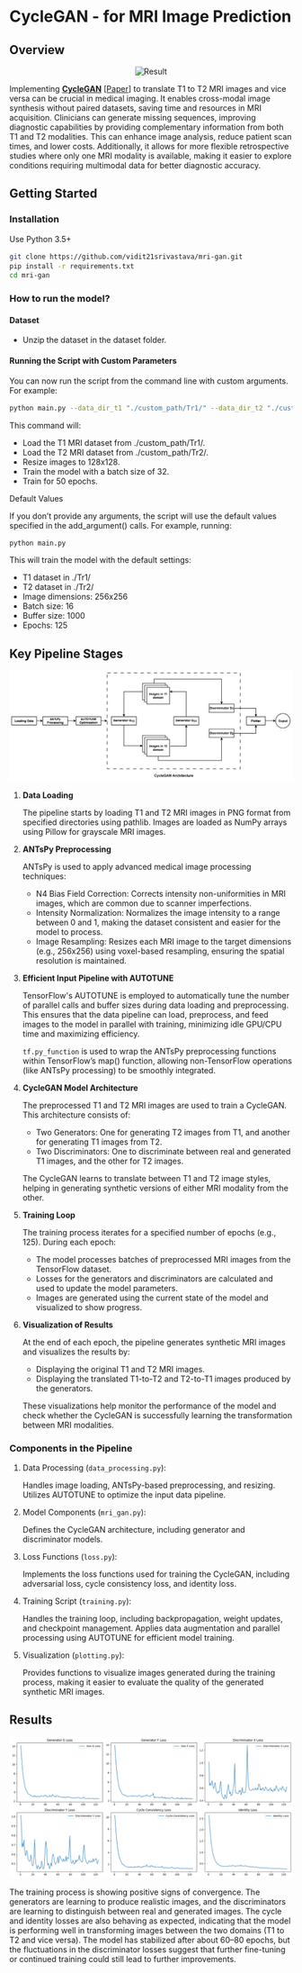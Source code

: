 # CycleGAN - for MRI Image Prediction

## Overview
<!-- ![Result](./Assets/cyclegan_training.gif) -->

<div align="center"><img style="margin:0px"src="./assets/cyclegan_training.gif" alt="Result" width="400" height="400"></div>


Implementing  [**CycleGAN**](https://github.com/junyanz/CycleGAN) [[Paper](https://arxiv.org/abs/1703.10593)]  to translate T1 to T2 MRI images and vice versa can be crucial in medical imaging. It enables cross-modal image synthesis without paired datasets, saving time and resources in MRI acquisition. Clinicians can generate missing sequences, improving diagnostic capabilities by providing complementary information from both T1 and T2 modalities. This can enhance image analysis, reduce patient scan times, and lower costs. Additionally, it allows for more flexible retrospective studies where only one MRI modality is available, making it easier to explore conditions requiring multimodal data for better diagnostic accuracy.

## Getting Started

### Installation

Use Python 3.5+ 

```bash
git clone https://github.com/vidit21srivastava/mri-gan.git
pip install -r requirements.txt
cd mri-gan
```

### How to run the model?

#### Dataset
- Unzip the dataset in the dataset folder.

#### Running the Script with Custom Parameters

You can now run the script from the command line with custom arguments. For example:

```bash
python main.py --data_dir_t1 "./custom_path/Tr1/" --data_dir_t2 "./custom_path/Tr2/" --img_height 128 --img_width 128 --batch_size 32 --epochs 50
```
This command will:
- Load the T1 MRI dataset from ./custom_path/Tr1/.
- Load the T2 MRI dataset from ./custom_path/Tr2/.
- Resize images to 128x128.
- Train the model with a batch size of 32.
- Train for 50 epochs.

Default Values

If you don’t provide any arguments, the script will use the default values specified in the add_argument() calls. For example, running:

```bash
python main.py
```

This will train the model with the default settings:

- T1 dataset in ./Tr1/
- T2 dataset in ./Tr2/
- Image dimensions: 256x256
- Batch size: 16
- Buffer size: 1000
- Epochs: 125

## Key Pipeline Stages

<div style="text-align: center;">
    <img src="./assets/GAN2.drawio.png" alt="pipeline">
</div>


1. **Data Loading**

    The pipeline starts by loading T1 and T2 MRI images in PNG format from specified directories using pathlib.
    Images are loaded as NumPy arrays using Pillow for grayscale MRI images.

2. **ANTsPy Preprocessing**

    ANTsPy is used to apply advanced medical image processing techniques:
    - N4 Bias Field Correction: Corrects intensity non-uniformities in MRI images, which are common due to scanner imperfections.
    - Intensity Normalization: Normalizes the image intensity to a range between 0 and 1, making the dataset consistent and easier for the model to process.
    - Image Resampling: Resizes each MRI image to the target dimensions (e.g., 256x256) using voxel-based resampling, ensuring the spatial resolution is maintained.

3. **Efficient Input Pipeline with AUTOTUNE**

    TensorFlow's AUTOTUNE is employed to automatically tune the number of parallel calls and buffer sizes during data loading and preprocessing.
    This ensures that the data pipeline can load, preprocess, and feed images to the model in parallel with training, minimizing idle GPU/CPU time and maximizing efficiency.

    `tf.py_function` is used to wrap the ANTsPy preprocessing functions within TensorFlow’s map() function, allowing non-TensorFlow operations (like ANTsPy processing) to be smoothly integrated.

4. **CycleGAN Model Architecture**

    The preprocessed T1 and T2 MRI images are used to train a CycleGAN. This architecture consists of:
    - Two Generators: One for generating T2 images from T1, and another for generating T1 images from T2.
    - Two Discriminators: One to discriminate between real and generated T1 images, and the other for T2 images.

    The CycleGAN learns to translate between T1 and T2 image styles, helping in generating synthetic versions of either MRI modality from the other.

5. **Training Loop**

    The training process iterates for a specified number of epochs (e.g., 125).
    During each epoch:
    - The model processes batches of preprocessed MRI images from the TensorFlow dataset.
    - Losses for the generators and discriminators are calculated and used to update the model parameters.
    - Images are generated using the current state of the model and visualized to show progress.

6. **Visualization of Results**

    At the end of each epoch, the pipeline generates synthetic MRI images and visualizes the results by:
    - Displaying the original T1 and T2 MRI images.
    - Displaying the translated T1-to-T2 and T2-to-T1 images produced by the generators.

    These visualizations help monitor the performance of the model and check whether the CycleGAN is successfully learning the transformation between MRI modalities.

### Components in the Pipeline

1. Data Processing (`data_processing.py`):

    Handles image loading, ANTsPy-based preprocessing, and resizing.
    Utilizes AUTOTUNE to optimize the input data pipeline.

2. Model Components (`mri_gan.py`):

    Defines the CycleGAN architecture, including generator and discriminator models.

3. Loss Functions (`loss.py`):

    Implements the loss functions used for training the CycleGAN, including adversarial loss, cycle consistency loss, and identity loss.

4. Training Script (`training.py`):

    Handles the training loop, including backpropagation, weight updates, and checkpoint management.
    Applies data augmentation and parallel processing using AUTOTUNE for efficient model training.

5. Visualization (`plotting.py`):

    Provides functions to visualize images generated during the training process, making it easier to evaluate the quality of the generated synthetic MRI images.

## Results

<div style="text-align: center;">
    <img src="./assets/graph2.png" alt="Results">
</div>



The training process is showing positive signs of convergence. The generators are learning to produce realistic images, and the discriminators are learning to distinguish between real and generated images. The cycle and identity losses are also behaving as expected, indicating that the model is performing well in transforming images between the two domains (T1 to T2 and vice versa). The model has stabilized after about 60–80 epochs, but the fluctuations in the discriminator losses suggest that further fine-tuning or continued training could still lead to further improvements.
